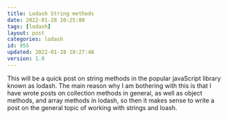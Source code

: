 ```yaml
---
title: Lodash String methods
date: 2022-01-28 10:25:00
tags: [lodash]
layout: post
categories: lodash
id: 955
updated: 2022-01-28 10:27:48
version: 1.0
---
```


This will be a quick post on string methods in the popular javaScript library known as lodash. The main reason why I am bothering with this is that I have wrote posts on collection methods in general, as well as object methods, and array methods in lodash, so then it makes sense to write a post on the general topic of working with strings and loash.

<!-- more -->

